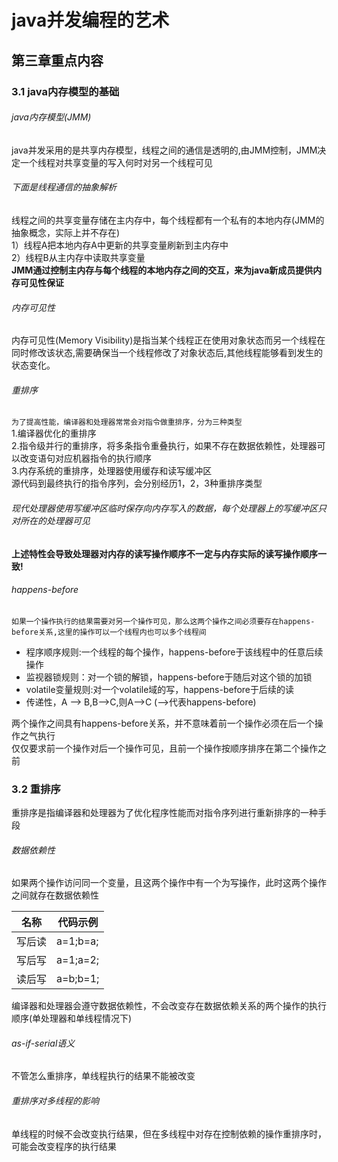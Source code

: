 # java并发编程的艺术
## 第三章重点内容  
### 3.1 java内存模型的基础
###### java内存模型(JMM)
java并发采用的是共享内存模型，线程之间的通信是透明的,由JMM控制，JMM决定一个线程对共享变量的写入何时对另一个线程可见  

###### 下面是线程通信的抽象解析  
线程之间的共享变量存储在主内存中，每个线程都有一个私有的本地内存(JMM的抽象概念，实际上并不存在)  
1）线程A把本地内存A中更新的共享变量刷新到主内存中  
2）线程B从主内存中读取共享变量  
**JMM通过控制主内存与每个线程的本地内存之间的交互，来为java新成员提供内存可见性保证**  
###### 内存可见性  
内存可见性(Memory Visibility)是指当某个线程正在使用对象状态而另一个线程在同时修改该状态,需要确保当一个线程修改了对象状态后,其他线程能够看到发生的状态变化。  

###### 重排序  
``为了提高性能，编译器和处理器常常会对指令做重排序，分为三种类型``  
1.编译器优化的重排序  
2.指令级并行的重排序，将多条指令重叠执行，如果不存在数据依赖性，处理器可以改变语句对应机器指令的执行顺序  
3.内存系统的重排序，处理器使用缓存和读写缓冲区  
源代码到最终执行的指令序列，会分别经历1，2，3种重排序类型  

###### 现代处理器使用写缓冲区临时保存向内存写入的数据，每个处理器上的写缓冲区只对所在的处理器可见  
**上述特性会导致处理器对内存的读写操作顺序不一定与内存实际的读写操作顺序一致!**  

###### happens-before  
``如果一个操作执行的结果需要对另一个操作可见，那么这两个操作之间必须要存在happens-before关系,这里的操作可以一个线程内也可以多个线程间 ``  
* 程序顺序规则:一个线程的每个操作，happens-before于该线程中的任意后续操作  
* 监视器锁规则：对一个锁的解锁，happens-before于随后对这个锁的加锁  
* volatile变量规则:对一个volatile域的写，happens-before于后续的读  
* 传递性，A --> B,B-->C,则A-->C (-->代表happens-before)

两个操作之间具有happens-before关系，并不意味着前一个操作必须在后一个操作之气执行  
仅仅要求前一个操作对后一个操作可见，且前一个操作按顺序排序在第二个操作之前  

### 3.2 重排序  
  重排序是指编译器和处理器为了优化程序性能而对指令序列进行重新排序的一种手段  

###### 数据依赖性  
如果两个操作访问同一个变量，且这两个操作中有一个为写操作，此时这两个操作之间就存在数据依赖性  
  
| 名称 | 代码示例 | 
| ---  |   ---   | 
| 写后读| a=1;b=a; | 
| 写后写| a=1;a=2; |
| 读后写| a=b;b=1;|  

编译器和处理器会遵守数据依赖性，不会改变存在数据依赖关系的两个操作的执行顺序(单处理器和单线程情况下)  

###### as-if-serial语义  
不管怎么重排序，单线程执行的结果不能被改变  
###### 重排序对多线程的影响  
单线程的时候不会改变执行结果，但在多线程中对存在控制依赖的操作重排序时，可能会改变程序的执行结果  















